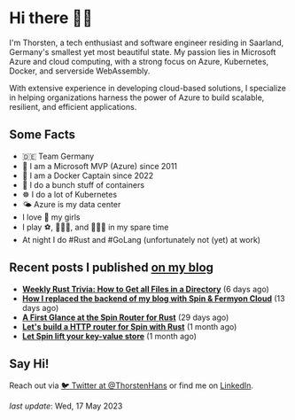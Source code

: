 # Hi there 👋🏼

I'm Thorsten, a tech enthusiast and software engineer residing in Saarland, Germany's smallest yet most beautiful state. My passion lies in Microsoft Azure and cloud computing, with a strong focus on Azure, Kubernetes, Docker, and serverside WebAssembly.

With extensive experience in developing cloud-based solutions, I specialize in helping organizations harness the power of Azure to build scalable, resilient, and efficient applications.

## Some Facts

- 🇩🇪 Team Germany
- 🔷 I am a Microsoft MVP (Azure) since 2011
- 🔷 I am a Docker Captain since 2022
- 🐳 I do a bunch stuff of containers
- ☸️ I do a lot of Kubernetes
- 🌤 Azure is my data center
- I love 💞 my girls
- I play ⚽️, 🏃🏻‍♂️, and 🚴🏼‍♂️ in my spare time
- At night I do #Rust and #GoLang (unfortunately not (yet) at work)

## Recent posts I published [on my blog](https://thorsten-hans.com)

- **[Weekly Rust Trivia: How to Get all Files in a Directory](https://www.thorsten-hans.com/weekly-rust-trivia-get-all-files-in-a-directory/)** (6 days ago)
- **[How I replaced the backend of my blog with Spin & Fermyon Cloud](https://www.thorsten-hans.com/how-to-blog-backends-with-spin-and-fermyon-cloud/)** (13 days ago)
- **[A First Glance at the Spin Router for Rust](https://www.thorsten-hans.com/first-glance-at-spin-router-for-rust/)** (29 days ago)
- **[Let's build a HTTP router for Spin with Rust](https://www.thorsten-hans.com/http-router-for-spin-with-rust/)** (1 month ago)
- **[Let Spin lift your key-value store](https://www.thorsten-hans.com/let-spin-lift-your-key-value-store/)** (1 month ago)


## Say Hi!

Reach out via [🐦 Twitter at @ThorstenHans](https://twitter.com/ThorstenHans) or find me on [LinkedIn](https://linkedin.com/in/ThorstenHans).

_last update_: Wed, 17 May 2023

